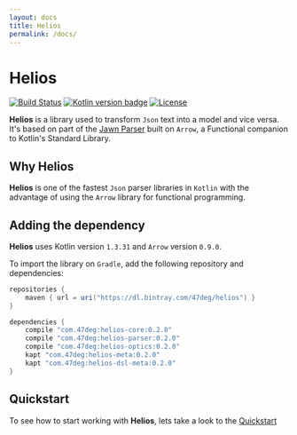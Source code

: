 ```yaml
---
layout: docs
title: Helios
permalink: /docs/
---
```


# Helios

[![Build Status](https://travis-ci.org/47degrees/helios.svg?branch=master)](https://travis-ci.org/47degrees/helios/)
[![Kotlin version badge](https://img.shields.io/badge/kotlin-1.3-blue.svg)](https://kotlinlang.org/docs/reference/whatsnew13.html)
[![License](https://img.shields.io/badge/License-Apache%202.0-blue.svg)](http://www.apache.org/licenses/LICENSE-2.0)

**Helios** is a library used to transform `Json` text into a model and vice versa.
It's based on part of the [Jawn Parser](https://github.com/non/jawn) built on `Arrow`,
a Functional companion to Kotlin's Standard Library.

## Why Helios

**Helios** is one of the fastest `Json` parser libraries in `Kotlin`
with the advantage of using the `Arrow` library for functional programming.

## Adding the dependency

**Helios** uses Kotlin version `1.3.31` and `Arrow` version `0.9.0`.

To import the library on `Gradle`, add the following repository and dependencies:

```groovy
repositories {
    maven { url = uri("https://dl.bintray.com/47deg/helios") }
}

dependencies {
    compile "com.47deg:helios-core:0.2.0"
    compile "com.47deg:helios-parser:0.2.0"
    compile "com.47deg:helios-optics:0.2.0"
    kapt "com.47deg:helios-meta:0.2.0"
    kapt "com.47deg:helios-dsl-meta:0.2.0"
}
```

## Quickstart

To see how to start working with **Helios**, lets take a look to the [Quickstart](quickstart/)
